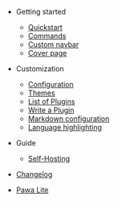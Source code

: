 - Getting started
  - [Quickstart](quickstart.md)
  - [Commands](commands.md)
  - [Custom navbar](custom-navbar.md)
  - [Cover page](cover.md)

- Customization
  - [Configuration](configuration.md)
  - [Themes](themes.md)
  - [List of Plugins](plugins.md)
  - [Write a Plugin](write-a-plugin.md)
  - [Markdown configuration](markdown.md)
  - [Language highlighting](language-highlight.md)

- Guide
  - [Self-Hosting](self-hosting.md)

- [Changelog](changelog.md)
- [Pawa Lite](https://lite.pawa.im)
